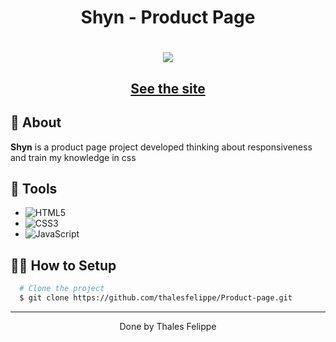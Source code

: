 <h1 align="center">
  <p>Shyn - Product Page</p>
</h1>

<h1 align="center">
<img src="https://i.imgur.com/8L6l3GM.png"
  />
</h1>

<h2 align="center">
  <a href="https://thalesfelippe.github.io/Product-page/" target="_blank">See the site</a>
</h2>

## 🧾 About

**Shyn** is a product page project developed thinking about responsiveness and train my knowledge in css


## 🔧 Tools
 - ![HTML5](https://img.shields.io/badge/-HTML5-E34F26?style=flat-square&logo=html5&logoColor=white)
 - ![CSS3](https://img.shields.io/badge/-CSS3-549FDE?style=flat-square&logo=css3&logoColor=white)
 - ![JavaScript](https://img.shields.io/badge/-JavaScript-F7B93E?style=flat-square&logo=javascript&logoColor=fff)

## 👨‍💻 How to Setup

```bash
  # Clone the project
  $ git clone https://github.com/thalesfelippe/Product-page.git
```
---

<p align="center">Done by Thales Felippe</p>
